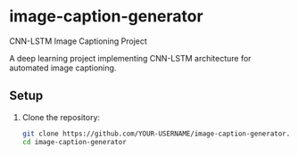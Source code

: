 # image-caption-generator
CNN-LSTM Image Captioning Project

A deep learning project implementing CNN-LSTM architecture for automated image captioning.

## Setup

1. Clone the repository:
   ```bash
   git clone https://github.com/YOUR-USERNAME/image-caption-generator.git
   cd image-caption-generator
